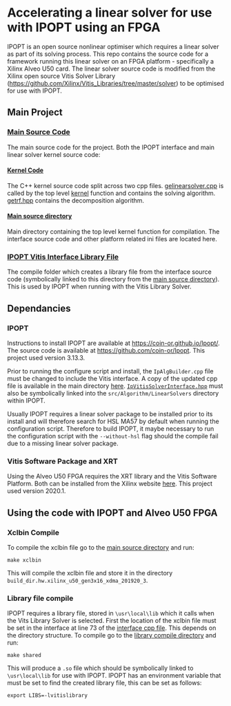# Accelerating a linear solver for use with IPOPT using an FPGA
IPOPT is an open source nonlinear optimiser which requires a linear solver as part of its solving process. This repo contains the source code for a framework running this linear solver on an FPGA platform - specifically a Xilinx Alveo U50 card. The linear solver source code is modified from the Xilinx open source Vitis Solver Library (https://github.com/Xilinx/Vitis_Libraries/tree/master/solver) to be optimised for use with IPOPT.


## Main Project
### [Main Source Code](main_source)
The main source code for the project. Both the IPOPT interface and main linear solver kernel source code:
#### [Kernel Code](main_source/L2/include/hw)
The C++ kernel source code split across two cpp files. [gelinearsolver.cpp](main_source/L2/include/hw/LinearSolver/gelinearsolver.hpp) is called by the top level [kernel](main_source/L2/tests/gelinearsovler/kernel_gelinearsolver.cpp) function and contains the solving algorithm. [getrf.hpp](main_source/L2/include/hw/MatrixDecomposition/getrf.hpp) contains the decomposition algorithm.

#### [Main source directory](main_source/L2/tests/gelinearsolver)
Main directory containing the top level kernel function for compilation. The interface source code and other platform related ini files are located here.

### [IPOPT Vitis Interface Library File](library_file_for_IPOPT)
The compile folder which creates a library file from the interface source code (symbolically linked to this directory from the [main source directory](main_source/L2/tests/gelinearsolver)). This is used by IPOPT when running with the Vitis Library Solver.

## Dependancies
### IPOPT
Instructions to install IPOPT are available at https://coin-or.github.io/Ipopt/. The source code is available at https://github.com/coin-or/Ipopt. This project used version 3.13.3.

Prior to running the configure script and install, the `IpAlgBuilder.cpp` file must be changed to include the Vitis interface. A copy of the updated cpp file is available in the main directory [here](main_source/L2/tests/gelinearsovler/IpAlgBuilder.cpp). [`IpVitisSolverInterface.hpp`](main_source/L2/tests/gelinearsovler/IpVitisSolverInterface.hpp) must also be symbolically linked into the `src/Algorithm/LinearSolvers` directory within IPOPT.

Usually IPOPT requires a linear solver package to be installed prior to its install and will therefore search for HSL MA57 by default when running the configuration script. Therefore to build IPOPT, it maybe necessary to run the configuration script with the `--without-hsl` flag should the compile fail due to a missing linear solver package.

### Vitis Software Package and XRT
Using the Alveo U50 FPGA requires the XRT library and the Vitis Software Platform. Both can be installed from the Xilinx website [here](https://www.xilinx.com/products/boards-and-kits/alveo/u50.html#gettingStarted). This project used version 2020.1.


## Using the code with IPOPT and Alveo U50 FPGA
### Xclbin Compile
To compile the xclbin file go to the [main source directory](main_source/L2/tests/gelinearsovler) and run:

`make xclbin`

This will compile the xclbin file and store it in the directory `build_dir.hw.xilinx_u50_gen3x16_xdma_201920_3`.

### Library file compile
IPOPT requires a library file, stored in `\usr\local\lib` which it calls when the Vits Library Solver is selected. First the location of the xclbin file must be set in the interface at line 73 of the [interface cpp file](main_source/L2/tests/gelinearsolver/IpVitisSolverInterface.cpp). This depends on the directory structure.
To compile go to the [library compile directory](library_file_for_IPOPT) and run:

`make shared`

This will produce a `.so` file which should be symbolically linked to `\usr\local\lib` for use with IPOPT. IPOPT has an environment variable that must be set to find the created library file, this can be set as follows:

`export LIBS=-lvitislibrary`
